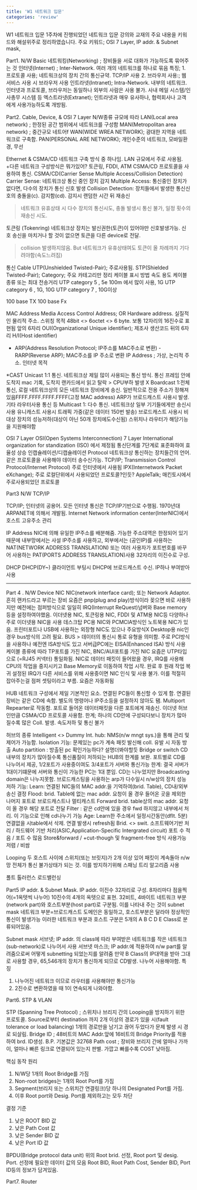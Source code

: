```yaml
---
title: 'W1 네트워크 입문'
categories: 'review'
---
```


W1 네트워크 입문
1주차에 진행되었던 네트워크 입문 강의와 교재의 주요 내용을 키워드와 해설위주로 정리하였습니다.
주요 키워드; OSI 7 Layer, IP addr. & Subnet mask,

Part1. N/W Basic
네트워킹(Networking) ; 장비들을 서로 대화가 가능하도록 묶어주는 것
인터넷(Internet) ; Inter-Network. 여러 개의 네트워크를 하나로 묶음
 특징;
	1. 프로토콜 사용; 네트워크상의 장치 간의 통신규약. TCP/IP 사용
	2. 브라우저 사용:; 웹 서비스 사용 시 브라우저 사용
인트라넷(Intranet); Intra-Network. 내부의 네트워크. 인터넷과 프로토콜, 브라우저는 동일하나 
외부의 사람은 사용 불가. 사내 메일 시스템/인사총무 시스템 등
엑스트라넷(Extranet); 인트라넷과 매우 유사하나, 협력회사나 고객에게 사용가능하도록 개방됨.

Part2. Cable, Device, & OSI 7 Layer
N/W종류
규모에 따라
LAN(Local area network) ; 한정된 공간 범위에서 네트워크를 구성함
MAN(Metropolitan area network) ; 중간규모 네트어f
WAN(WIDE WREA NETWORK); 광대한 지역을 네트워크로 구축함.
PAN(PERSONAL ARE NETWORK); 개인수준의 네트워크, 모바일환경, 무선

Ethernet & CSMA/CD
 네트워크 구축 방식 중 하나임. LAN 규모에서 주로 사용됨. +다른 네트워크 구성방식은 뭐가있어? 토큰링, FDDI, ATM
 CSMA/CD 프로토콜을 사용하여 통신.
 CSMA/CD(Carrier Sense Multiple Access/Collision Detection)
 Carrier Sense: 네트워크상 통신 중인 장치 감지
 Multiple Access: 통신중인 장치가 없다면, 다수의 장치가 통신 신호 발생
Collision Detection: 장치들에서 발생한 통신신호의 충돌을(c). 감지함(cd). 감지시 랜덤한 시간 뒤 재송신
> 네트워크 유휴상태 시 다수 장치의 통신시도, 충돌 발생시 통신 불가, 일정 횟수의 재송신 시도.

토큰링 (Tokenring)
 네트워크상 장치는 발신권한(토큰)이 있어야만 신호발생가능.
 신호 송신을 마치거나 할 것이 없으면 토큰을 다른 device로 전달. 
> collision 발생하지않음. But 네트워크가 유휴상태여도 토큰이 올 차례까지 기다려야함(속도느려짐)

통신 Cable
 UTP(Unshielded Twisted-Pair); 주로사용됨.
 STP(Shielded Twisted-Pair);
Category; 주요 카테고리만 정리
케이블 표시 방법
속도 용도 케이블종류 또는 최대 전송거리
UTP category 5   , 5e  100m 에서 많이 사용, 1G
UTP category 6  , 1G, 10G
UTP category 7 , 10G이상

100 base TX
100 base Fx

MAC Address
Media Access Control Address; OR Hardware address. 실질적인 물리적 주소. 스위칭 목적
48bit <> 6octet <> 6 byte. 보통 12자리의 16진수로 표현됨
앞의 6자리 OUI(Organizational Unique identifier); 제조사 생산코드
뒤의 6자리 H/I(Host identifier)
   - ARP(Address Resolution Protocol; IP주소를 MAC주소로 변환)
   -RARP(Reverse ARP); MAC주소를 IP 주소로 변환
IP Address ; 가상, 논리적 주소. 인터넷 목적

*CAST
Unicast
 1:1 통신. 네트워크상 제일 많이 사용되는 통신 방식.
 통신 프레임 안에 도착지 mac 기록, 도착지 랜카드에서 읽고 탈락 > CPU부하 발생 X
Boardcast
 1:전체 통신, 로컬 네트워크상의 모든 네트워크 장비에게 송신.
 일반적으로 전용 주소가 정해져있음FFFF.FFFF.FFFF.FFFF(고정 MAC address)
 ARP가 브로드캐스트 사용시 발생. 기타 라우터사용 통신 등 
Multicast
 1: 다수 통신. 네트워크상 일부 기기들에게만 송신시 사용
 유니캐스트 사용시 트래픽 가중(같은 데이터 150번 발송)
 브로드캐스트 사용시 비대상 장치의 성능저하(대상이 아닌 50개 장치에도수신됨)
 스위치나 라우터가 해당기능을 지원해야함

OSI 7 Layer
OSI(Open Systems Interconnection) 7 Layer
 International organization for standization (ISO) 에서 제정됨
 통신단계를 7단계로 표준화하여 효율성 상승 
인캡슐레이션/디캡슐레이션
Protocol
 네트워크상 통신하는 장치들간의 언어. 같은 프로토콜을 사용해야 데이터 송수신가능.
TCP/IP; Transmission Control Protocol/Internet Protocol) 주로 인터넷에서 사용됨
IPX(Internetwork Packet eXchange); 주로 로컬단위에서 사용되었던 프로토콜?인듯?
AppleTalk; 매킨토시에서 주로사용되었던 프로토콜

Part3 N/W TCP/IP

TCP/IP; 인터넷의 공용어. 모든 인터넷 통신은 TCP/IP기반으로 수행됨.
1970년대 ARPANET에 의해서 개발됨.
Internet Network information center(InterNIC)에서 호스트 고유주소 관리

IP Address 
NIC에 의해 유일한 IP주소를 배분해줌. 
가능한 주소대역은 한정되어 있기 때문에 내부망에서는 사설 IP주소를 사용하고, 외부에서는 (공인IP)를 사용하는 NAT(NETWORK ADDRESS TRANSLATION) 또는 여러 사용자가 포트번호를 바꾸어 사용하는 PAT(PORTS ADDRESS TRANSLATION)사용
32자리의 이진수로 구성. 

DHCP
 DHCP(DY~) 클라이언트 부팅시 DHCP에 브로드캐스트 수신. IP하나 부여받아 사용

--- 
Part 4 . N/W Device
NIC
NIC(network interface card); 또는 Network Adaptor. 흔히 랜카드라고 부르는 장비
요즘은 pnp(plug and play)방식이라 꽂으면 바로 사용하지만 예전에는 점퍼방식으로 일일히 IRQ(Interrupt ReQuest)넘버와 Base memory등을 설정하여야했음.
이더넷용 NIC, 토큰링용 NIC, FDDI 및 ATM용 NIC등 다양하나 주로 이더넷용 NIC을 사용
데스크탑 PC용 NIC와 PCMCIA방식인 노트북용 NIC가 있음. 프린터포트나 USB에 사용하는 외장형 NIC도 있으나 주요방식X
 Desktop용 nic인 경우 bus방식의 고려 필요. 
BUS > 데이터의 통신시 통로 유형을 의미함. 주로 PCI방식을 사용하나 예전엔 ISA방식도 있고 서버급PC에는 EISA(Enhanced ISA) 방식 사용
케이블 종류에 따라 TP포트를 가진 NIC, BNC/AUI포트를 가진 NIC 요즘은 UTP타입으로 (=RJ45 커넥터) 통일화됨.
NIC로 데이터 패킷이 들어왔을 경우, IRQ를 사용해 CPU의 작업을 중지시키고 Base Memory로 이동하여 작업 시작. 완료 후 원래 작업 복귀
설정된 IRQ가 다른 서비스를 위해 사용중이면 NIC 인식 및 사용 불가. 이를 적절히 잡아주는걸 점퍼 셋팅이라고 부름. 요즘은 자동화됨

HUB
 네트워크 구성에서 제일 기본적인 요소. 연결된 PC들이 통신할 수 있게 함. 연결된 장비는 같은 CD에 속함.
 별도의 명령어나 IP주소등을 설정하지 않아도 됌.
 Multiport Repearter로 작동함. 포트로 들어온 데이터패킷을 다른 포트에게 재송신.
이더넷 허브인만큼 CSMA/CD 프로토콜 사용함.
한계; 하나의 CD안에 구성되다보니 장치가 많아질수록 많은 Coll. 발생. 속도저하 및 통신 불가

허브의 종류
Intelligent <> Dummy
Int. hub: NMS(n/w mngt sys.)을 통해 관리 및 제어가 가능함. 
 Isolation 기능: 문제있는 pc가 계속 패킷 발신해 coll. 유발 시 자동 방출
 Auto partition : 방출된 pc 확인가능하다? 설명더봐야할듯
Bridge or switch
 CD내부의 장치가 많아질수록 통신품질이 저하되는 HUB의 한계를 보완.
포트별로 CD를 나누어서 제공, 1/2포트가 사용중이여도 3/4포트가 서버와 통신가능 
한계: 결국 서버가 1대이기떄문에 서버와 통신이 가능한 PC는 1대 뿐임.
CD는 나누었지만 Broadcasting domain은 나누지못함. 브로드캐스팅을 사용하는 arp가 다수일시 n/w상의 장치 성능저하
기능: 
Learn: 연결된 NIC들의 MAC addr.을 기억하여(brid. Table), CD내/외부 송신 결정
Flood: brid. Table에 없는 mac addr. 요청이 올 경우 들어온 곳을 제외한 나머지 포트로 브로드캐스트나 멀티캐스트
Forward brid. table상의 mac addr. 요청이 올 경우 해당 포트로 전달
Filter : 같은 cd안에 있을 경우 fwd 하지않고 내부에서 처리. 이 기능으로 인해 cd나누기 가능
Age: Learn한 주소에서 일정시간동안(dflt. 5분) 연결없을 시table에서 삭제. 연결 발생시 refresh됨
Brid. <> swit.
소프트웨어기반 처리 / 하드웨어 기반 처리(ASIC,Application-Specific Intergrated circuit)
포트 수 적음 / 포트 수 많음
Store&forward / +cut-though 및 fragment-free 방식 사용가능
저렴 / 비쌈

Looping 
 두 호스트 사이에 스위치(또는 브릿지)가 2개 이상 있어 패킷이 계속돌아 n/w망 전체가 통신 불가상태가 되는 것.
이를 방지하기위해 스패닝 트리 알고리즘 사용

폴트 톨러런스
로드밸런싱
	
Part5 IP addr. & Subnet Mask.
IP addr.
이진수 32자리로 구성. 8자리마다 점을찍어(=1옥텟씩 나누어) 10진수의 4개의 옥텟으로 표현. 32비트, 4바이트
네트워크 부분(network part)와 호스트부분(host part)로 구분됨. 이를 나타내 주는 것이 subnet mask
네트워크 부분=브로드캐스트 도메인은 동일하고, 호스트부분은 달라야 정상적인 통신이 발생가능
이러한 네트워크 부분과 호스트 구분은 5개의 A B C D E Class로 분류되어있음.

Subnet mask
 서브넷; IP addr. 의 class에 따라 부여받은 네트워크를 작은 네트워크(sub-network)로 나누어서 사용
 서브넷 마스크; IP addr.에 적용하여 n/w part를 알려줌으로써 어떻게 subnetting 되었는지를 알려줌
만약 B Class의 IP대역을 받아 그대로 사용할 경우, 65,546개의 장치가 통신하게 되므로 CD발생. 나누어 사용해야함.
특징
1. 나누어진 네트워크 이므로 라우터를 사용해야만 통신가능
2. 2진수로 변환하였을 때 1이 연속되게 나와야함.

Part6. STP & VLAN

 STP (Spanning Tree Protocol) ; 스위치나 브리지 간의 Looping을 방지하기 위한 프로토콜.
Source로부터 destination 까지 2개 이상의 경로가 있을 시(fault tolerance or load balancing) 1개의 경로만을 남기고 끊어 두었다가 문제 발생 시 경로 되살림.
Bridge ID ; 48비트의 MAC Addr.앞에 16비트의 Bridge Priority를 적용하여 brd. ID생성. B.P. 기본값은 32768
Path cost ; 장비와 브리지 간에 얼마나 가까이, 얼마나 빠른 링크로 연결되어 있는지 판별. 가깝고 빠를수록 COST 낮아짐.

핵심 동작 원리
 1. N/W당 1개의 Root Bridge를 가짐
 2. Non-root bridges는 1개의 Root Port를 가짐
 3. Segment(브리지 또는 스위치간 연결링크)당 하나의 Designated Port를 가짐.
 4. 이후 Root port와 Desig. Port를 제외하고는 모두 차단

결정 기준
 1. 낮은 ROOT BID 값
 2. 낮은 Path Cost 값
 3. 낮은 Sender BID 값
 4. 낮은 Port ID 값
 
BPDU(Bridge protocol data unit)
 위의 Root brid. 선정, Root port 및 desig. Port. 선정에 필요한 데이터 값의 모음
Root BID, Root Path Cost, Sender BID, Port ID등의 정보가 담겨있음.



Part7. Router








